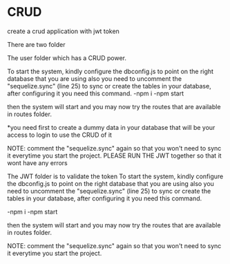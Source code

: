 # CRUD
create a crud application with jwt token

There are two folder

The user folder which has a CRUD power.

To start the system, kindly configure the dbconfig.js to point on the right database that you are using also you need to uncomment the "sequelize.sync" (line 25) to sync or create the tables in your database, after configuring it you need this command.
-npm i
-npm start

then the system will start and you may now try the routes that are available in routes folder.

*you need first to create a dummy data in your database that will be your access to login to use the CRUD of it

NOTE:
comment the "sequelize.sync" again so that you won't need to sync it everytime you start the project.
PLEASE RUN THE JWT together so that it wont have any errors


The JWT folder is to validate the token
To start the system, kindly configure the dbconfig.js to point on the right database that you are using also you need to uncomment the "sequelize.sync" (line 25) to sync or create the tables in your database, after configuring it you need this command.

-npm i
-npm start

then the system will start and you may now try the routes that are available in routes folder.

NOTE:
comment the "sequelize.sync" again so that you won't need to sync it everytime you start the project.
